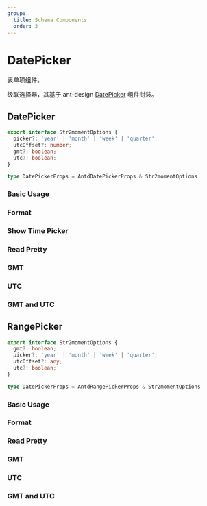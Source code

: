 ```yaml
---
group:
  title: Schema Components
  order: 3
---
```


# DatePicker

表单项组件。

级联选择器，其基于 ant-design [DatePicker](https://ant.design/components/date-picker/) 组件封装。

## DatePicker

```ts
export interface Str2momentOptions {
  picker?: 'year' | 'month' | 'week' | 'quarter';
  utcOffset?: number;
  gmt?: boolean;
  utc?: boolean;
}

type DatePickerProps = AntdDatePickerProps & Str2momentOptions
```

### Basic Usage

<code src="./demos/new-demos/date-basic.tsx"></code>

### Format

<code src="./demos/new-demos/date-format.tsx"></code>

### Show Time Picker

<code src="./demos/new-demos/date-show-time.tsx"></code>

### Read Pretty

<code src="./demos/new-demos/date-read-pretty.tsx"></code>

### GMT

<code src="./demos/new-demos/date-gmt.tsx"></code>

### UTC

<code src="./demos/new-demos/date-utc.tsx"></code>

### GMT and UTC

<code src="./demos/new-demos/date-gmt-utc.tsx"></code>

## RangePicker

```ts
export interface Str2momentOptions {
  gmt?: boolean;
  picker?: 'year' | 'month' | 'week' | 'quarter';
  utcOffset?: any;
  utc?: boolean;
}

type DatePickerProps = AntdRangePickerProps & Str2momentOptions
```

### Basic Usage

<code src="./demos/new-demos/range-basic.tsx"></code>

### Format

<code src="./demos/new-demos/range-format.tsx"></code>

### Read Pretty

<code src="./demos/new-demos/range-read-pretty.tsx"></code>

### GMT

<code src="./demos/new-demos/range-gmt.tsx"></code>

### UTC

<code src="./demos/new-demos/range-utc.tsx"></code>

### GMT and UTC

<code src="./demos/new-demos/range-gmt-utc.tsx"></code>
